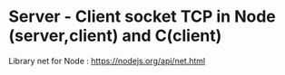 # Server - Client socket TCP in Node (server,client) and C(client)

Library net for Node : https://nodejs.org/api/net.html
